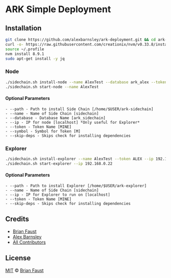 # ARK Simple Deployment

## Installation

```bash
git clone https://github.com/alexbarnsley/ark-deployment.git && cd ark-deployment
curl -o- https://raw.githubusercontent.com/creationix/nvm/v0.33.8/install.sh | bash
source ~/.profile
nvm install 8.9.1
sudo apt-get install -y jq
```

### Node

```bash
./sidechain.sh install-node --name AlexTest --database ark_alex --token ALEX --symbol AL --ip 192.168.0.22
./sidechain.sh start-node --name AlexTest
```

#### Optional Parameters

	- --path - Path to install Side Chain [/home/$USER/ark-sidechain]
	- --name - Name of Side Chain [sidechain]
	- --database - Database Name [ark_sidechain]
	- --ip - IP for node [localhost] *Only useful for Explorer*
	- --token - Token Name [MINE]
	- --symbol - Symbol for Token [M]
	- --skip-deps - Skips check for installing dependencies

### Explorer

```bash
./sidechain.sh install-explorer --name AlexTest --token ALEX --ip 192.168.0.22
./sidechain.sh start-explorer --ip 192.168.0.22
```

#### Optional Parameters

	- --path - Path to install Explorer [/home/$USER/ark-explorer]
	- --name - Name of Side Chain [sidechain]
	- --ip - IP for Explorer to run on [localhost]
	- --token - Token Name [MINE]
	- --skip-deps - Skips check for installing dependencies

## Credits

- [Brian Faust](https://github.com/faustbrian)
- [Alex Barnsley](https://github.com/alexbarnsley)
- [All Contributors](../../contributors)

## License

[MIT](LICENSE) © [Brian Faust](https://brianfaust.me)
